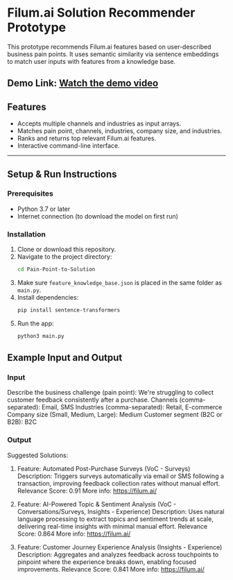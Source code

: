 # Filum.ai Solution Recommender Prototype

This prototype recommends Filum.ai features based on user-described business pain points. It uses semantic similarity via sentence embeddings to match user inputs with features from a knowledge base.

Demo Link: [Watch the demo video](https://drive.google.com/file/d/15-EtFai1WsFZB9o3gMQVwYKBhLBCyyHl/view?usp=sharing)
---

## Features

- Accepts multiple channels and industries as input arrays.
- Matches pain point, channels, industries, company size, and industries.
- Ranks and returns top relevant Filum.ai features.
- Interactive command-line interface.

---

## Setup & Run Instructions

### Prerequisites

- Python 3.7 or later
- Internet connection (to download the model on first run)

### Installation

1. Clone or download this repository.
2. Navigate to the project directory:
   ```bash
   cd Pain-Point-to-Solution
3. Make sure `feature_knowledge_base.json` is placed in the same folder as `main.py`.  
4. Install dependencies:  
   ```bash
   pip install sentence-transformers
5. Run the app:
   ```bash
   python3 main.py

## Example Input and Output

### Input
Describe the business challenge (pain point): We're struggling to collect customer feedback consistently after a purchase.
Channels (comma-separated): Email, SMS
Industries (comma-separated): Retail, E-commerce
Company size (Small, Medium, Large): Medium
Customer segment (B2C or B2B): B2C

### Output
Suggested Solutions:

1. Feature: Automated Post-Purchase Surveys (VoC - Surveys)
   Description: Triggers surveys automatically via email or SMS following a transaction, improving feedback collection rates without manual effort.
   Relevance Score: 0.91
   More info: https://filum.ai/

2. Feature: AI-Powered Topic & Sentiment Analysis (VoC - Conversations/Surveys, Insights - Experience)
   Description: Uses natural language processing to extract topics and sentiment trends at scale, delivering real-time insights with minimal manual effort.
   Relevance Score: 0.864
   More info: https://filum.ai/

3. Feature: Customer Journey Experience Analysis (Insights - Experience)
   Description: Aggregates and analyzes feedback across touchpoints to pinpoint where the experience breaks down, enabling focused improvements.
   Relevance Score: 0.841
   More info: https://filum.ai/



